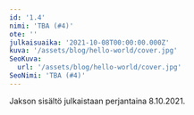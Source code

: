 ```yaml
---
id: '1.4'
nimi: 'TBA (#4)'
ote: ''
julkaisuaika: '2021-10-08T00:00:00.000Z'
kuva: '/assets/blog/hello-world/cover.jpg'
SeoKuva:
  url: '/assets/blog/hello-world/cover.jpg'
SeoNimi: 'TBA (#4)'
---
```


Jakson sisältö julkaistaan perjantaina 8.10.2021.